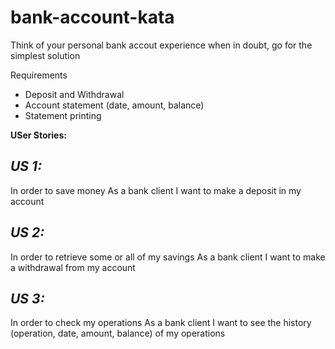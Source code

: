 # bank-account-kata

Think of your personal bank accout experience when in doubt, go for the simplest solution

Requirements
* Deposit and Withdrawal
* Account statement (date, amount, balance)
* Statement printing


**USer Stories:**

***US 1:***
--------
In order to save money
As a bank client
I want to make a deposit in my account


***US 2:***
--------
In order to retrieve some or all of my savings
As a bank client
I want to make a withdrawal from my account


***US 3:***
--------
In order to check my operations
As a bank client
I want to see the history (operation, date, amount, balance)  of my operations
